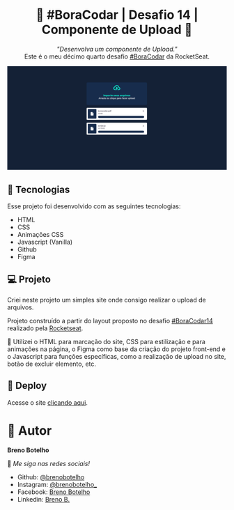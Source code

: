 <h1 align="center"> 👾 #BoraCodar | Desafio 14 | Componente de Upload 👾 </h1>

<p align="center">
    <i> "Desenvolva um componente de Upload." </i> 
    <br> Este é o meu décimo quarto desafio <a href="https://boracodar.dev/">#BoraCodar</a> da RocketSeat.
</p>

![..](./print14.png)

## 🚀 Tecnologias

Esse projeto foi desenvolvido com as seguintes tecnologias:

- HTML
- CSS
- Animações CSS
- Javascript (Vanilla)
- Github
- Figma

## 💻 Projeto

Criei neste projeto um simples site onde consigo realizar o upload de arquivos. <br>

Projeto construído a partir do layout proposto no desafio [#BoraCodar14](https://www.figma.com/community/file/1222904930776225825/%23boraCodar---Desafio-14) realizado pela [Rocketseat](https://rocketseat.com.br). <br>

📌 Utilizei o HTML para marcação do site, CSS para estilização e para animações na página, o Figma como base da criação do projeto front-end e o Javascript para funções específicas, como a realização de upload no site, botão de excluir elemento, etc.


## 📑 Deploy

Acesse o site [clicando aqui](https://brenobotelho.github.io/boracodar/desafio14/).

# 👤 Autor

**Breno Botelho**

👾 _Me siga nas redes sociais!_

- Github: [@brenobotelho](https://github.com/brenobotelho)
- Instagram: [@brenobotelho_](https://instagram.com/@brenobotelho_)
- Facebook: [Breno Botelho](https://facebook.com/BrenooBotelho)
- Linkedin: [Breno B.](https://br.linkedin.com/in/breno-botelho?trk=public_profile_browsemap)
